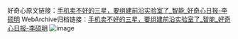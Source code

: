 好奇心原文链接：[手机卖不好的三星，要组建前沿实验室了_智能_好奇心日报-李硕明](https://www.qdaily.com/articles/6139.html)
WebArchive归档链接：[手机卖不好的三星，要组建前沿实验室了_智能_好奇心日报-李硕明](http://web.archive.org/web/20190623170020/https://www.qdaily.com/articles/6139.html)
![image](http://ww3.sinaimg.cn/large/007d5XDply1g3w9m5k1q6j30u02ki7wh)